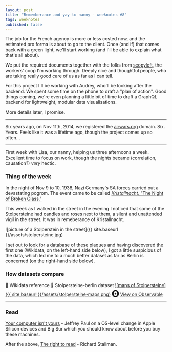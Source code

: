 ```yaml
---
layout: post
title: "Rememberance and yay to nanny - weeknotes #8"
tags: weeknotes
published: false
---
```


The job for the French agency is more or less costed now, and the estimated pro forma is about to go to the client. Once (and if) that comes back with a green light, we'll start working (and I'll be able to explain what that's all about).

We put the required documents together with the folks from [scopyleft](http://scopyleft.fr/en/u), the workers' coop I'm working through. Deeply nice and thoughtful people, who are taking really good care of us as far as I can tell.

For this project I'll be working with Audrey, who'll be looking after the backend. We spent some time on the phone to draft a "plan of action". Good things coming, we're even planning a little bit of time to draft a GraphQL backend for lightweight, modular data visualisations.

More details later, I promise.

---

Six years ago, on Nov 11th, 2014, we registered the [airwars.org](https://airwars.org) domain. Six. Years. Feels like it was a lifetime ago, though the project comes up so often...

---

First week with Lisa, our nanny, helping us three afternoons a week. Excellent time to focus on work, though the nights became (correlation, causation?) _very_ hectic.


### Thing of the week
In the night of Nov 9 to 10, 1938, Nazi Germany's SA forces carried out a devastating pogrom. The event came to be called [_Kristallnacht_, "The Night of Broken Glass."](https://en.wikipedia.org/wiki/Kristallnacht)

This week as I walked in the street in the evening I noticed that some of the Stolpersteine had candles and roses next to them, a silent and unattended vigil in the street. It was in remeberance of Kristallnacht.

![picture of a Stolperstein in the street]({{ site.baseurl }}/assets/stolpersteine.jpg)

I set out to look for a database of these plaques and having discovered the first one (Wikidata, on the left-hand side below), I got a little suspicious of the data, which led me to a much better dataset as far as Berlin is concerned (on the right-hand side below).

### How datasets compare
   🔸 Wikidata reference 🔹 Stolpersteine-berlin dataset
[![maps of Stolpersteine]({{ site.baseurl }}/assets/stolpersteine-maps.png)](https://observablehq.com/@basilesimon/berlin-stolpersteine)
<svg role="img" viewBox="0 0 25 28" width="25" height="28" aria-label="Observable" fill="currentColor" style="width: 22px; transform: translateY(5px);" class="near-black"><path d="M12.5 22.6667C11.3458 22.6667 10.3458 22.4153 9.5 21.9127C8.65721 21.412 7.98339 20.7027 7.55521 19.8654C7.09997 18.9942 6.76672 18.0729 6.56354 17.1239C6.34796 16.0947 6.24294 15.0483 6.25 14C6.25 13.1699 6.30417 12.3764 6.41354 11.6176C6.52188 10.8598 6.72292 10.0894 7.01563 9.30748C7.30833 8.52555 7.68542 7.84763 8.14479 7.27274C8.62304 6.68378 9.24141 6.20438 9.95208 5.87163C10.6979 5.51244 11.5458 5.33333 12.5 5.33333C13.6542 5.33333 14.6542 5.58467 15.5 6.08733C16.3428 6.588 17.0166 7.29733 17.4448 8.13459C17.8969 8.99644 18.2271 9.9103 18.4365 10.8761C18.6448 11.841 18.75 12.883 18.75 14C18.75 14.8301 18.6958 15.6236 18.5865 16.3824C18.4699 17.1702 18.2639 17.9446 17.9719 18.6925C17.6698 19.4744 17.2948 20.1524 16.8427 20.7273C16.3906 21.3021 15.7927 21.7692 15.0479 22.1284C14.3031 22.4876 13.4542 22.6667 12.5 22.6667ZM14.7063 16.2945C15.304 15.6944 15.6365 14.864 15.625 14C15.625 13.1073 15.326 12.3425 14.7292 11.7055C14.1313 11.0685 13.3885 10.75 12.5 10.75C11.6115 10.75 10.8688 11.0685 10.2708 11.7055C9.68532 12.3123 9.36198 13.1405 9.375 14C9.375 14.8927 9.67396 15.6575 10.2708 16.2945C10.8688 16.9315 11.6115 17.25 12.5 17.25C13.3885 17.25 14.124 16.9315 14.7063 16.2945ZM12.5 27C19.4031 27 25 21.1792 25 14C25 6.82075 19.4031 1 12.5 1C5.59687 1 0 6.82075 0 14C0 21.1792 5.59687 27 12.5 27Z" fill="currentColor"></path></svg>
<a href="https://observablehq.com/@basilesimon/berlin-stolpersteine">View on Observable</a>

---

### Read
[Your computer isn't yours](https://sneak.berlin/20201112/your-computer-isnt-yours/) - Jeffrey Paul on a OS-level change in Apple Silicon devices and Big Sur which you should know about before you buy these machines.

After the above, [The right to read](https://www.gnu.org/philosophy/right-to-read.en.html) - Richard Stallman.
